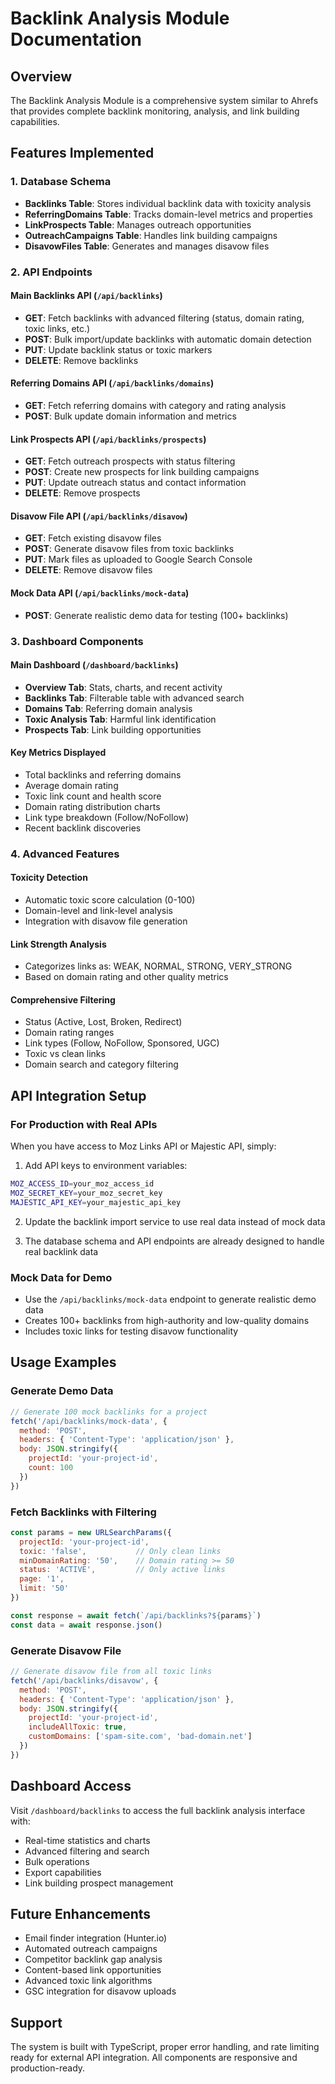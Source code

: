 # Backlink Analysis Module Documentation

## Overview
The Backlink Analysis Module is a comprehensive system similar to Ahrefs that provides complete backlink monitoring, analysis, and link building capabilities.

## Features Implemented

### 1. Database Schema
- **Backlinks Table**: Stores individual backlink data with toxicity analysis
- **ReferringDomains Table**: Tracks domain-level metrics and properties
- **LinkProspects Table**: Manages outreach opportunities
- **OutreachCampaigns Table**: Handles link building campaigns
- **DisavowFiles Table**: Generates and manages disavow files

### 2. API Endpoints

#### Main Backlinks API (`/api/backlinks`)
- **GET**: Fetch backlinks with advanced filtering (status, domain rating, toxic links, etc.)
- **POST**: Bulk import/update backlinks with automatic domain detection
- **PUT**: Update backlink status or toxic markers
- **DELETE**: Remove backlinks

#### Referring Domains API (`/api/backlinks/domains`)
- **GET**: Fetch referring domains with category and rating analysis
- **POST**: Bulk update domain information and metrics

#### Link Prospects API (`/api/backlinks/prospects`)
- **GET**: Fetch outreach prospects with status filtering
- **POST**: Create new prospects for link building campaigns
- **PUT**: Update outreach status and contact information
- **DELETE**: Remove prospects

#### Disavow File API (`/api/backlinks/disavow`)
- **GET**: Fetch existing disavow files
- **POST**: Generate disavow files from toxic backlinks
- **PUT**: Mark files as uploaded to Google Search Console
- **DELETE**: Remove disavow files

#### Mock Data API (`/api/backlinks/mock-data`)
- **POST**: Generate realistic demo data for testing (100+ backlinks)

### 3. Dashboard Components

#### Main Dashboard (`/dashboard/backlinks`)
- **Overview Tab**: Stats, charts, and recent activity
- **Backlinks Tab**: Filterable table with advanced search
- **Domains Tab**: Referring domain analysis
- **Toxic Analysis Tab**: Harmful link identification
- **Prospects Tab**: Link building opportunities

#### Key Metrics Displayed
- Total backlinks and referring domains
- Average domain rating
- Toxic link count and health score
- Domain rating distribution charts
- Link type breakdown (Follow/NoFollow)
- Recent backlink discoveries

### 4. Advanced Features

#### Toxicity Detection
- Automatic toxic score calculation (0-100)
- Domain-level and link-level analysis
- Integration with disavow file generation

#### Link Strength Analysis
- Categorizes links as: WEAK, NORMAL, STRONG, VERY_STRONG
- Based on domain rating and other quality metrics

#### Comprehensive Filtering
- Status (Active, Lost, Broken, Redirect)
- Domain rating ranges
- Link types (Follow, NoFollow, Sponsored, UGC)
- Toxic vs clean links
- Domain search and category filtering

## API Integration Setup

### For Production with Real APIs
When you have access to Moz Links API or Majestic API, simply:

1. Add API keys to environment variables:
```bash
MOZ_ACCESS_ID=your_moz_access_id
MOZ_SECRET_KEY=your_moz_secret_key
MAJESTIC_API_KEY=your_majestic_api_key
```

2. Update the backlink import service to use real data instead of mock data

3. The database schema and API endpoints are already designed to handle real backlink data

### Mock Data for Demo
- Use the `/api/backlinks/mock-data` endpoint to generate realistic demo data
- Creates 100+ backlinks from high-authority and low-quality domains
- Includes toxic links for testing disavow functionality

## Usage Examples

### Generate Demo Data
```javascript
// Generate 100 mock backlinks for a project
fetch('/api/backlinks/mock-data', {
  method: 'POST',
  headers: { 'Content-Type': 'application/json' },
  body: JSON.stringify({ 
    projectId: 'your-project-id',
    count: 100
  })
})
```

### Fetch Backlinks with Filtering
```javascript
const params = new URLSearchParams({
  projectId: 'your-project-id',
  toxic: 'false',           // Only clean links
  minDomainRating: '50',    // Domain rating >= 50
  status: 'ACTIVE',         // Only active links
  page: '1',
  limit: '50'
})

const response = await fetch(`/api/backlinks?${params}`)
const data = await response.json()
```

### Generate Disavow File
```javascript
// Generate disavow file from all toxic links
fetch('/api/backlinks/disavow', {
  method: 'POST',
  headers: { 'Content-Type': 'application/json' },
  body: JSON.stringify({
    projectId: 'your-project-id',
    includeAllToxic: true,
    customDomains: ['spam-site.com', 'bad-domain.net']
  })
})
```

## Dashboard Access
Visit `/dashboard/backlinks` to access the full backlink analysis interface with:
- Real-time statistics and charts
- Advanced filtering and search
- Bulk operations
- Export capabilities
- Link building prospect management

## Future Enhancements
- Email finder integration (Hunter.io)
- Automated outreach campaigns
- Competitor backlink gap analysis
- Content-based link opportunities
- Advanced toxic link algorithms
- GSC integration for disavow uploads

## Support
The system is built with TypeScript, proper error handling, and rate limiting ready for external API integration. All components are responsive and production-ready.
